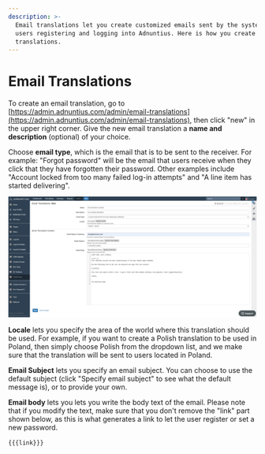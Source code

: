 ```yaml
---
description: >-
  Email translations let you create customized emails sent by the system to
  users registering and logging into Adnuntius. Here is how you create email
  translations.
---
```


# Email Translations

To create an email translation, go to [https://admin.adnuntius.com/admin/email-translations](https://admin.adnuntius.com/admin/email-translations), then click "new" in the upper right corner. Give the new email translation a **name and description** \(optional\) of your choice. 

Choose **email type**, which is the email that is to be sent to the receiver. For example: "Forgot password" will be the email that users receive when they click that they have forgotten their password. Other examples include "Account locked from too many failed log-in attempts" and "A line item has started delivering".

![](../../../.gitbook/assets/202104-email-translations.png)

**Locale** lets you specify the area of the world where this translation should be used. For example, if you want to create a Polish translation to be used in Poland, then simply choose Polish from the dropdown list, and we make sure that the translation will be sent to users located in Poland. 

**Email Subject** lets you specify an email subject. You can choose to use the default subject \(click "Specify email subject" to see what the default message is\), or to provide your own. 

**Email body** lets you lets you write the body text of the email. Please note that if you modify the text, make sure that you don't remove the "link" part shown below, as this is what generates a link to let the user register or set a new password.

```text
{{{link}}}
```

